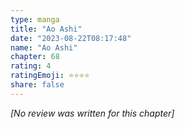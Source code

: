 ```yaml
---
type: manga
title: "Ao Ashi"
date: "2023-08-22T08:17:48"
name: "Ao Ashi"
chapter: 68
rating: 4
ratingEmoji: ⭐️⭐️⭐️⭐️
share: false
---
```


_[No review was written for this chapter]_
